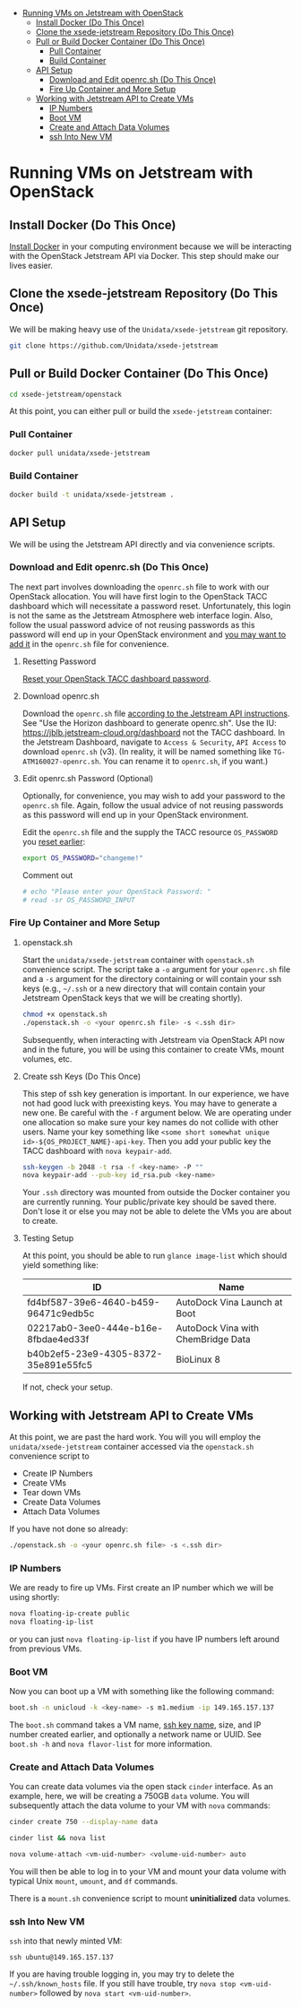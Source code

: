 - [Running VMs on Jetstream with OpenStack](#h:90A8A74D)
  - [Install Docker (Do This Once)](#h:DE5B47F1)
  - [Clone the xsede-jetstream Repository (Do This Once)](#h:968FA51C)
  - [Pull or Build Docker Container (Do This Once)](#h:4A9632CC)
    - [Pull Container](#h:B5690030)
    - [Build Container](#h:1C54F677)
  - [API Setup](#h:CBD5EC54)
    - [Download and Edit openrc.sh (Do This Once)](#h:8B3E8EEE)
    - [Fire Up Container and More Setup](#h:30B73273)
  - [Working with Jetstream API to Create VMs](#h:03303143)
    - [IP Numbers](#h:5E7A7E65)
    - [Boot VM](#h:EA17C2D9)
    - [Create and Attach Data Volumes](#h:9BEEAB97)
    - [ssh Into New VM](#h:D961F6F8)



<a id="h:90A8A74D"></a>

# Running VMs on Jetstream with OpenStack


<a id="h:DE5B47F1"></a>

## Install Docker (Do This Once)

[Install Docker](https://github.com/Unidata/xsede-jetstream/blob/master/docker-readme.md) in your computing environment because we will be interacting with the OpenStack Jetstream API via Docker. This step should make our lives easier.


<a id="h:968FA51C"></a>

## Clone the xsede-jetstream Repository (Do This Once)

We will be making heavy use of the `Unidata/xsede-jetstream` git repository.

```sh
git clone https://github.com/Unidata/xsede-jetstream
```


<a id="h:4A9632CC"></a>

## Pull or Build Docker Container (Do This Once)

```sh
cd xsede-jetstream/openstack
```

At this point, you can either pull or build the `xsede-jetstream` container:


<a id="h:B5690030"></a>

### Pull Container

```sh
docker pull unidata/xsede-jetstream
```


<a id="h:1C54F677"></a>

### Build Container

```sh
docker build -t unidata/xsede-jetstream .
```


<a id="h:CBD5EC54"></a>

## API Setup

We will be using the Jetstream API directly and via convenience scripts.


<a id="h:8B3E8EEE"></a>

### Download and Edit openrc.sh (Do This Once)

The next part involves downloading the `openrc.sh` file to work with our OpenStack allocation. You will have first login to the OpenStack TACC dashboard which will necessitate a password reset. Unfortunately, this login is not the same as the Jetstream Atmosphere web interface login. Also, follow the usual password advice of not reusing passwords as this password will end up in your OpenStack environment and [you may want to add it](#h:9C0700C5) in the `openrc.sh` file for convenience.

1.  Resetting Password

    [Reset your OpenStack TACC dashboard password](https://portal.tacc.utexas.edu/password-reset/).

2.  Download openrc.sh

    Download the `openrc.sh` file [according to the Jetstream API instructions](https://iujetstream.atlassian.net/wiki/display/JWT/Setting+up+openrc.sh). See "Use the Horizon dashboard to generate openrc.sh". Use the IU: <https://jblb.jetstream-cloud.org/dashboard> not the TACC dashboard. In the Jetstream Dashboard, navigate to `Access & Security`, `API Access` to download `openrc.sh` (v3). (In reality, it will be named something like `TG-ATM160027-openrc.sh`. You can rename it to `openrc.sh`, if you want.)

3.  Edit openrc.sh Password (Optional)

    Optionally, for convenience, you may wish to add your password to the `openrc.sh` file. Again, follow the usual advice of not reusing passwords as this password will end up in your OpenStack environment.
    
    Edit the `openrc.sh` file and the supply the TACC resource `OS_PASSWORD` you [reset earlier](#h:8B3E8EEE):
    
    ```sh
    export OS_PASSWORD="changeme!"
    ```
    
    Comment out
    
    ```sh
    # echo "Please enter your OpenStack Password: "
    # read -sr OS_PASSWORD_INPUT
    ```


<a id="h:30B73273"></a>

### Fire Up Container and More Setup

1.  openstack.sh

    Start the `unidata/xsede-jetstream` container with `openstack.sh` convenience script. The script take a `-o` argument for your `openrc.sh` file and a `-s` argument for the directory containing or will contain your ssh keys (e.g., `~/.ssh` or a new directory that will contain contain your Jetstream OpenStack keys that we will be creating shortly).
    
    ```sh
    chmod +x openstack.sh
    ./openstack.sh -o <your openrc.sh file> -s <.ssh dir>
    ```
    
    Subsequently, when interacting with Jetstream via OpenStack API now and in the future, you will be using this container to create VMs, mount volumes, etc.

2.  Create ssh Keys (Do This Once)

    This step of ssh key generation is important. In our experience, we have not had good luck with preexisting keys. You may have to generate a new one. Be careful with the `-f` argument below. We are operating under one allocation so make sure your key names do not collide with other users. Name your key something like `<some short somewhat unique id>-${OS_PROJECT_NAME}-api-key`. Then you add your public key the TACC dashboard with `nova keypair-add`.
    
    ```sh
    ssh-keygen -b 2048 -t rsa -f <key-name> -P ""
    nova keypair-add --pub-key id_rsa.pub <key-name>
    ```
    
    Your `.ssh` directory was mounted from outside the Docker container you are currently running. Your public/private key should be saved there. Don't lose it or else you may not be able to delete the VMs you are about to create.

3.  Testing Setup

    At this point, you should be able to run `glance image-list` which should yield something like:
    
    | ID                                   | Name                               |
    |------------------------------------ |---------------------------------- |
    | fd4bf587-39e6-4640-b459-96471c9edb5c | AutoDock Vina Launch at Boot       |
    | 02217ab0-3ee0-444e-b16e-8fbdae4ed33f | AutoDock Vina with ChemBridge Data |
    | b40b2ef5-23e9-4305-8372-35e891e55fc5 | BioLinux 8                         |
    
    If not, check your setup.


<a id="h:03303143"></a>

## Working with Jetstream API to Create VMs

At this point, we are past the hard work. You will you will employ the `unidata/xsede-jetstream` container accessed via the `openstack.sh` convenience script to

-   Create IP Numbers
-   Create VMs
-   Tear down VMs
-   Create Data Volumes
-   Attach Data Volumes

If you have not done so already:

```sh
./openstack.sh -o <your openrc.sh file> -s <.ssh dir>
```


<a id="h:5E7A7E65"></a>

### IP Numbers

We are ready to fire up VMs. First create an IP number which we will be using shortly:

```sh
nova floating-ip-create public
nova floating-ip-list
```

or you can just `nova floating-ip-list` if you have IP numbers left around from previous VMs.


<a id="h:EA17C2D9"></a>

### Boot VM

Now you can boot up a VM with something like the following command:

```sh
boot.sh -n unicloud -k <key-name> -s m1.medium -ip 149.165.157.137
```

The `boot.sh` command takes a VM name, [ssh key name](#h:EE48476C), size, and IP number created earlier, and optionally a network name or UUID. See `boot.sh -h` and `nova flavor-list` for more information.


<a id="h:9BEEAB97"></a>

### Create and Attach Data Volumes

You can create data volumes via the open stack `cinder` interface. As an example, here, we will be creating a 750GB `data` volume. You will subsequently attach the data volume to your VM with `nova` commands:

```sh
cinder create 750 --display-name data

cinder list && nova list

nova volume-attach <vm-uid-number> <volume-uid-number> auto
```

You will then be able to log in to your VM and mount your data volume with typical Unix `mount`, `umount`, and `df` commands.

There is a `mount.sh` convenience script to mount **uninitialized** data volumes.


<a id="h:D961F6F8"></a>

### ssh Into New VM

`ssh` into that newly minted VM:

```:eval
ssh ubuntu@149.165.157.137
```

If you are having trouble logging in, you may try to delete the `~/.ssh/known_hosts` file. If you still have trouble, try `nova stop <vm-uid-number>` followed by `nova start <vm-uid-number>`.
